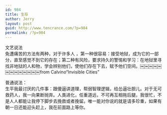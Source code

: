 ```yaml
---
id: 984
title: 生存
author: Jerry
layout: post
guid: http://www.tencrance.com/?p=984
permalink: /?p=984
---
```

文艺说法  
免遭痛苦的方法有两种，对于许多人 ，第一种很容易：接受地狱，成为它的一部分，直至感觉不到它的存在；第二种有风险，要求持久的警惕和学习：在地狱里寻找非地狱的人和物，学会辨别他们，使他们存在下去，赋予他们空间。￼￼￼￼￼￼￼￼￼￼￼￼￼from Calvino“Invisible Cities”

普通说法：  
生平我最讨厌的几件事：跟傻逼讲道理，帮弱智理逻辑，给怂逼壮胆儿。对于无可救药人，我一向果断抛弃。人类进化，任重道远，不可再互相拖后腿，我很忙，不是人人都能让我停下脚步去挽救或者挽留。唯一能对你说的就是请多珍重，如果有朝一日还能迎头赶上，我在前面路上等你。